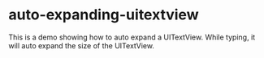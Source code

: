 auto-expanding-uitextview
=========================

This is a demo showing how to auto expand a UITextView. While typing, it will auto expand the size of the UITextView.

